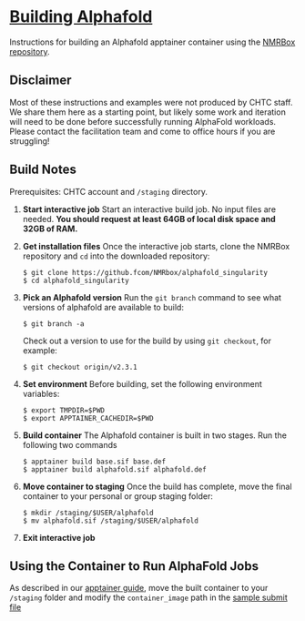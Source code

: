 # [Building Alphafold](/software/AlphaFold)

Instructions for building an Alphafold apptainer container 
using the [NMRBox 
repository](https://github.com/NMRbox/alphafold_singularity). 

## Disclaimer

Most of these instructions and examples were not produced by CHTC staff. We 
share them here as a starting point, but likely some work and iteration will 
need to be done before successfully running AlphaFold workloads. Please contact 
the facilitation team and come to office hours if you are struggling! 

## Build Notes

Prerequisites: CHTC account and `/staging` directory. 

1. **Start interactive job** Start an interactive build job. No input 
files are needed. **You should request at least 64GB of local disk space 
and 32GB of RAM.**

1. **Get installation files** Once the interactive job starts, clone
	the NMRBox repository and `cd` into the downloaded repository: 
	```
	$ git clone https://github.fcom/NMRbox/alphafold_singularity
	$ cd alphafold_singularity
	```

1. **Pick an Alphafold version** Run the `git branch` command to see 
	what versions of alphafold are available to build: 
	```
	$ git branch -a
	```
	Check out a version to use for the build by using `git checkout`, 
	for example: 
	```
	$ git checkout origin/v2.3.1
	```

1. **Set environment** Before building, set the following environment 
	variables: 
	```
	$ export TMPDIR=$PWD
	$ export APPTAINER_CACHEDIR=$PWD
	```

1. **Build container** The Alphafold container is built in two stages. 
	Run the following two commands
	```
	$ apptainer build base.sif base.def
	$ apptainer build alphafold.sif alphafold.def
	```

1. **Move container to staging** Once the build has complete, move the 
	final container to your personal or group staging folder: 
	```
	$ mkdir /staging/$USER/alphafold
	$ mv alphafold.sif /staging/$USER/alphafold
	```

1. **Exit interactive job** 

## Using the Container to Run AlphaFold Jobs

As described in our 
[apptainer guide](https://chtc.cs.wisc.edu/uw-research-computing/apptainer-htc), move 
the built container to your `/staging` folder and modify the `container_image` path 
in the [sample submit file](alphafold-example/alphafold.submit)